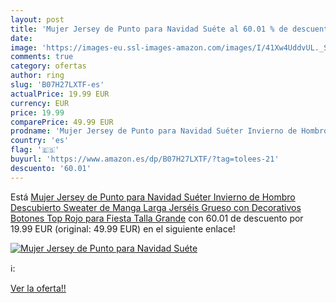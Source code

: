 ```yaml
---
layout: post
title: 'Mujer Jersey de Punto para Navidad Suéte al 60.01 % de descuento'
date: 
image: 'https://images-eu.ssl-images-amazon.com/images/I/41Xw4UddvUL._SL200_.jpg'
comments: true
category: ofertas
author: ring
slug: 'B07H27LXTF-es'
actualPrice: 19.99 EUR
currency: EUR
price: 19.99
comparePrice: 49.99 EUR
prodname: 'Mujer Jersey de Punto para Navidad Suéter Invierno de Hombro Descubierto Sweater de Manga Larga Jerséis Grueso con Decorativos Botones Top Rojo para Fiesta Talla Grande'
country: 'es'
flag: '🇪🇸'
buyurl: 'https://www.amazon.es/dp/B07H27LXTF/?tag=tolees-21'
descuento: '60.01'
---
```


Está [Mujer Jersey de Punto para Navidad Suéter Invierno de Hombro Descubierto Sweater de Manga Larga Jerséis Grueso con Decorativos Botones Top Rojo para Fiesta Talla Grande](https://www.amazon.es/dp/B07H27LXTF/?tag=tolees-21) con 60.01 de descuento por 19.99 EUR (original: 49.99 EUR) en el siguiente enlace!

[![Mujer Jersey de Punto para Navidad Suéte](https://images-eu.ssl-images-amazon.com/images/I/41Xw4UddvUL._SL200_.jpg)](https://www.amazon.es/dp/B07H27LXTF/?tag=tolees-21)

ℹ️:


[Ver la oferta!!](https://www.amazon.es/dp/B07H27LXTF/?tag=tolees-21)
